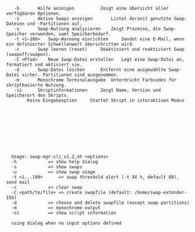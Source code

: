       -h		Hilfe anzeigen			Zeigt eine Übersicht aller verfügbaren Optionen.
       -s		Aktive Swaps anzeigen		Listet derzeit genutzte Swap-Dateien und -Partitionen auf.
       -u		Swap-Nutzung analysieren	Zeigt Prozesse, die Swap-Speicher verwenden, samt Speicherbedarf.
       -t <1–100>	Swap-Warnung einrichten		Sendet eine E-Mail, wenn ein definierter Schwellenwert überschritten wird.
       -c		Swap leeren (reset)		Deaktiviert und reaktiviert Swap (swapoff/swapon).
       -C <Pfad>	Neue Swap-Datei erstellen	Legt eine Swap-Datei an, formatiert und aktiviert sie.
       -d		Swap-Datei löschen		Entfernt eine ausgewählte Swap-Datei sicher. Partitionen sind ausgenommen.
       -m		Monochrome Terminalausgabe	Unterdrückt Farbcodes für skriptbasierte Nutzung.
       -si		Skriptinformationen		Zeigt Name, Version und Speicherort des Skripts.
       		Keine Eingabeoption		Startet Skript in interaktiven Modus

      
      
      
      
      
      
      
      
      
      Usage: swap-mgr-cli_v1.2.sh <options> 
      -h			=> show help dialog 
      -s			=> show swaps 
      -u			=> show swap usage 
      -t <1...100>		=> swap threshold alert (-t XX %, default 80), send mail
      -c			=> clear swap 
      -C <path/to/file>	=> create swapfile (default: /home/swap-extender-15G) 
      -d			=> choose and delete swapfile (except swap partitions) 
      -m			=> monochrome output 
      -si			=> show script information 

      using dialog when no input options defined

